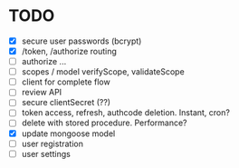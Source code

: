 # TODO

- [x] secure user passwords (bcrypt)
- [x] /token, /authorize routing
- [ ] authorize ...
- [ ] scopes / model verifyScope, validateScope
- [ ] client for complete flow
- [ ] review API
- [ ] secure clientSecret (??)
- [ ] token access, refresh, authcode deletion. Instant, cron?
- [ ] delete with stored procedure. Performance?
- [x] update mongoose model
- [ ] user registration
- [ ] user settings
